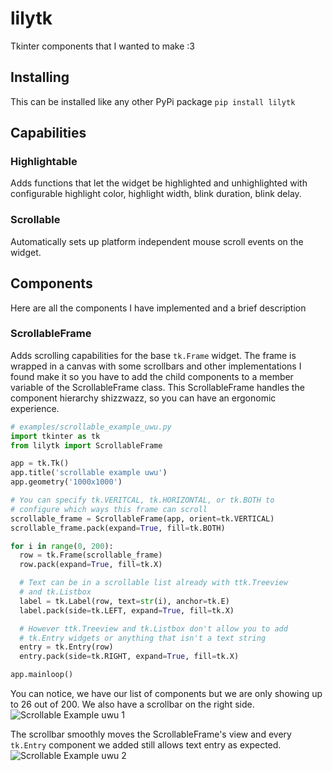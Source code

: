 # lilytk
Tkinter components that I wanted to make :3

## Installing
This can be installed like any other PyPi package `pip install lilytk`

## Capabilities

### Highlightable
Adds functions that let the widget be highlighted and unhighlighted with configurable highlight color, highlight width, blink duration, blink delay.

### Scrollable
Automatically sets up platform independent mouse scroll events on the widget.

## Components
Here are all the components I have implemented and a brief description

### ScrollableFrame
Adds scrolling capabilities for the base `tk.Frame` widget. The frame is wrapped in a canvas with some scrollbars and other implementations I found make it so you have to add the child components to a member variable of the ScrollableFrame class. This ScrollableFrame handles the component hierarchy shizzwazz, so you can have an ergonomic experience.

```python
# examples/scrollable_example_uwu.py
import tkinter as tk
from lilytk import ScrollableFrame

app = tk.Tk()
app.title('scrollable example uwu')
app.geometry('1000x1000')

# You can specify tk.VERITCAL, tk.HORIZONTAL, or tk.BOTH to 
# configure which ways this frame can scroll
scrollable_frame = ScrollableFrame(app, orient=tk.VERTICAL)
scrollable_frame.pack(expand=True, fill=tk.BOTH)

for i in range(0, 200):
  row = tk.Frame(scrollable_frame)
  row.pack(expand=True, fill=tk.X)

  # Text can be in a scrollable list already with ttk.Treeview 
  # and tk.Listbox
  label = tk.Label(row, text=str(i), anchor=tk.E)
  label.pack(side=tk.LEFT, expand=True, fill=tk.X)

  # However ttk.Treeview and tk.Listbox don't allow you to add 
  # tk.Entry widgets or anything that isn't a text string
  entry = tk.Entry(row)
  entry.pack(side=tk.RIGHT, expand=True, fill=tk.X)

app.mainloop()
```

You can notice, we have our list of components but we are only showing up to 26 out of 200. We also have a scrollbar on the right side.
![Scrollable Example uwu 1](images/scrollable_example_uwu_1.png?raw=true "Scrollable Example uwu 1")

The scrollbar smoothly moves the ScrollableFrame's view and every `tk.Entry` component we added still allows text entry as expected.
![Scrollable Example uwu 2](images/scrollable_example_uwu_2.png?raw=true "Scrollable Example uwu 2")

